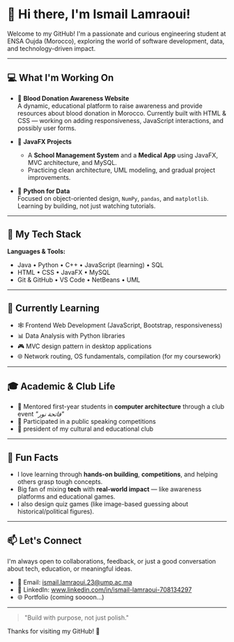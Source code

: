 # 👋 Hi there, I'm Ismail Lamraoui!

Welcome to my GitHub! I'm a passionate and curious engineering student at ENSA Oujda (Morocco), exploring the world of software development, data, and technology-driven impact.  

---

## 💻 What I'm Working On

- 🔬 **Blood Donation Awareness Website**  
  A dynamic, educational platform to raise awareness and provide resources about blood donation in Morocco. Currently built with HTML & CSS — working on adding responsiveness, JavaScript interactions, and possibly user forms.

- 🏫 **JavaFX Projects**  
  - A **School Management System** and a **Medical App** using JavaFX, MVC architecture, and MySQL.
  - Practicing clean architecture, UML modeling, and gradual project improvements.

- 🧠 **Python for Data**  
  Focused on object-oriented design, `NumPy`, `pandas`, and `matplotlib`. Learning by building, not just watching tutorials.

---

## 🚀 My Tech Stack

**Languages & Tools:**
- Java • Python • C++ • JavaScript (learning) • SQL  
- HTML • CSS • JavaFX • MySQL  
- Git & GitHub • VS Code • NetBeans • UML  

---

## 🌱 Currently Learning

- 🕸️ Frontend Web Development (JavaScript, Bootstrap, responsiveness)
- 📊 Data Analysis with Python libraries
- 🎮 MVC design pattern in desktop applications
- 🌐 Network routing, OS fundamentals, compilation (for my coursework)

---

## 🎓 Academic & Club Life

- 🧠 Mentored first-year students in **computer architecture** through a club event *"فاتحة نور"*
- 🎤 Participated in a public speaking competitions
- 💼 president of my cultural and educational club 

---

## 🧩 Fun Facts

- I love learning through **hands-on building**, **competitions**, and helping others grasp tough concepts.
- Big fan of mixing **tech** with **real-world impact** — like awareness platforms and educational games.
- I also design quiz games (like image-based guessing about historical/political figures).

---

## 📫 Let's Connect

I'm always open to collaborations, feedback, or just a good conversation about tech, education, or meaningful ideas.

- 📧 Email: ismail.lamraoui.23@ump.ac.ma
- 💼 LinkedIn: www.linkedin.com/in/ismail-lamraoui-708134297
- 🌐 Portfolio (coming soooon...)

---

> "Build with purpose, not just polish."

Thanks for visiting my GitHub! 🌟
